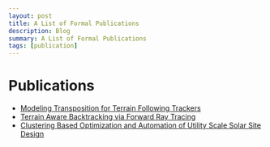 ```yaml
---
layout: post
title: A List of Formal Publications
description: Blog
summary: A List of Formal Publications
tags: [publication]
---
```


# Publications

* [Modeling Transposition for Terrain Following Trackers]()
* [Terrain Aware Backtracking via Forward Ray Tracing]()
* [Clustering Based Optimization and Automation of Utility Scale Solar Site Design]()